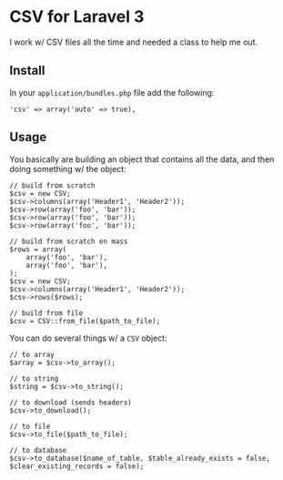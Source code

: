 # CSV for Laravel 3 #

I work w/ CSV files all the time and needed a class to help me out.

## Install ##

In your ``application/bundles.php`` file add the following:

```
'csv' => array('auto' => true),
```

## Usage ##

You basically are building an object that contains all the data, and then doing something w/ the object:

```
// build from scratch
$csv = new CSV;
$csv->columns(array('Header1', 'Header2'));
$csv->row(array('foo', 'bar'));
$csv->row(array('foo', 'bar'));
$csv->row(array('foo', 'bar'));

// build from scratch en mass
$rows = array(
    array('foo', 'bar'),
    array('foo', 'bar'),
);
$csv = new CSV;
$csv->columns(array('Header1', 'Header2'));
$csv->rows($rows);

// build from file
$csv = CSV::from_file($path_to_file);
```

You can do several things w/ a ``CSV`` object:

```
// to array
$array = $csv->to_array();

// to string
$string = $csv->to_string();

// to download (sends headers)
$csv->to_download();

// to file
$csv->to_file($path_to_file);

// to database
$csv->to_database($name_of_table, $table_already_exists = false, $clear_existing_records = false);
```
